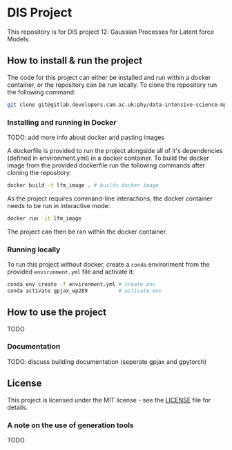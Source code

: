 # DIS Project

This repository is for DIS project 12: Gaussian Processes for Latent force Models.


## How to install & run the project

The code for this project can either be installed and run within a docker container, or the repository can be run locally. To clone the repository run the following command:

```bash
git clone git@gitlab.developers.cam.ac.uk:phy/data-intensive-science-mphil/projects/wp289.git
```

### Installing and running in Docker

TODO: add more info about docker and pasting images

A dockerfile is provided to run the project alongside all of it's dependencies (defined in environment.yml) in a docker container. To build the docker image from the provided dockerfile run the following commands after cloning the repository:

```bash
docker build -t lfm_image . # builds docker image
```

As the project requires command-line interactions, the docker container needs to be run in interactive mode:

```bash
docker run -it lfm_image
```

The project can then be ran within the docker container.

### Running locally

To run this project without docker, create a `conda` environment from the provided `environment.yml` file and activate it:

```bash
conda env create -f environment.yml # create env
conda activate gpjax_wp289          # activate env
```

## How to use the project

TODO


### Documentation

TODO: discuss building documentation (seperate gpjax and gpytorch)

## License

This project is licensed under the MIT license - see the [LICENSE](license.txt)
file for details.

### A note on the use of generation tools

TODO
